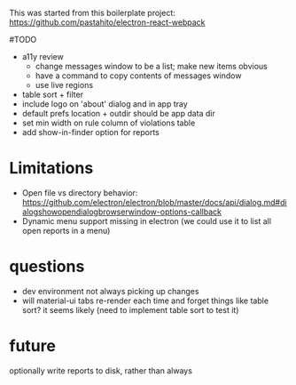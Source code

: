 This was started from this boilerplate project:
https://github.com/pastahito/electron-react-webpack

#TODO

* a11y review
  - change messages window to be a list; make new items obvious
  - have a command to copy contents of messages window
  - use live regions
* table sort + filter
* include logo on 'about' dialog and in app tray
* default prefs location + outdir should be app data dir
* set min width on rule column of violations table
* add show-in-finder option for reports

# Limitations

* Open file vs directory behavior: https://github.com/electron/electron/blob/master/docs/api/dialog.md#dialogshowopendialogbrowserwindow-options-callback
* Dynamic menu support missing in electron (we could use it to list all open reports in a menu)

# questions

* dev environment not always picking up changes
* will material-ui tabs re-render each time and forget things like table sort? it seems likely (need to implement table sort to test it)

# future
optionally write reports to disk, rather than always
